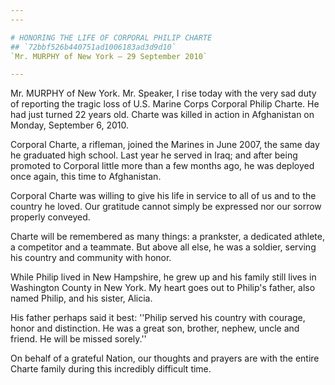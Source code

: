 ```yaml
---
---

# HONORING THE LIFE OF CORPORAL PHILIP CHARTE
## `72bbf526b440751ad1006183ad3d9d10`
`Mr. MURPHY of New York — 29 September 2010`

---
```



Mr. MURPHY of New York. Mr. Speaker, I rise today with the very sad 
duty of reporting the tragic loss of U.S. Marine Corps Corporal Philip 
Charte. He had just turned 22 years old. Charte was killed in action in 
Afghanistan on Monday, September 6, 2010.

Corporal Charte, a rifleman, joined the Marines in June 2007, the 
same day he graduated high school. Last year he served in Iraq; and 
after being promoted to Corporal little more than a few months ago, he 
was deployed once again, this time to Afghanistan.

Corporal Charte was willing to give his life in service to all of us 
and to the country he loved. Our gratitude cannot simply be expressed 
nor our sorrow properly conveyed.

Charte will be remembered as many things: a prankster, a dedicated 
athlete, a competitor and a teammate. But above all else, he was a 
soldier, serving his country and community with honor.

While Philip lived in New Hampshire, he grew up and his family still 
lives in Washington County in New York. My heart goes out to Philip's 
father, also named Philip, and his sister, Alicia.

His father perhaps said it best: ''Philip served his country with 
courage, honor and distinction. He was a great son, brother, nephew, 
uncle and friend. He will be missed sorely.''

On behalf of a grateful Nation, our thoughts and prayers are with the 
entire Charte family during this incredibly difficult time.
